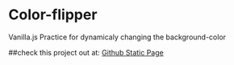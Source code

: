 # Color-flipper
Vanilla.js Practice for dynamicaly changing the background-color


##check this project out at:
<a href="https://siavashmehran.github.io/Color-flipper/"> Github Static Page </a><br>

<img src="">
